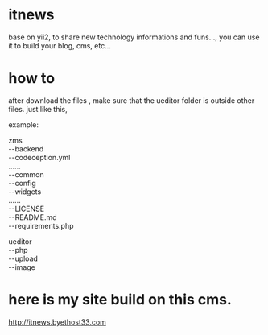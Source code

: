 # itnews
base on yii2, to share new technology informations and funs..., you can use it to build your blog, cms, etc...


# how to 
after download the files , make sure that the ueditor folder is outside other files. just like this,

example:

zms       
  --backend       
      --codeception.yml       
      ......       
  --common       
      --config       
      --widgets      
      ......    
  --LICENSE    
  --README.md    
  --requirements.php    

ueditor    
  --php    
    --upload    
      --image    
       
       
       
# here is my site build on this cms.      
http://itnews.byethost33.com  
      

